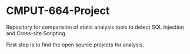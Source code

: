 # CMPUT-664-Project
 Repository for comparision of static analysis tools to detect SQL Injection and Cross-site Scripting.
 
 First step is to find the open source projects for analysis.
